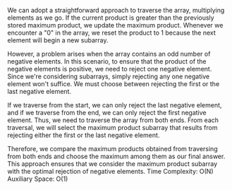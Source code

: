 
We can adopt a straightforward approach to traverse the array, multiplying elements as we go. If the current product is greater than the previously stored maximum product, we update the maximum product. Whenever we encounter a "0" in the array, we reset the product to 1 because the next element will begin a new subarray.

However, a problem arises when the array contains an odd number of negative elements. In this scenario, to ensure that the product of the negative elements is positive, we need to reject one negative element. Since we're considering subarrays, simply rejecting any one negative element won't suffice. We must choose between rejecting the first or the last negative element.

If we traverse from the start, we can only reject the last negative element, and if we traverse from the end, we can only reject the first negative element. Thus, we need to traverse the array from both ends. From each traversal, we will select the maximum product subarray that results from rejecting either the first or the last negative element.

Therefore, we compare the maximum products obtained from traversing from both ends and choose the maximum among them as our final answer. This approach ensures that we consider the maximum product subarray with the optimal rejection of negative elements.
Time Complexity: O(N)
Auxiliary Space: O(1)
